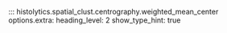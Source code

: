 ::: histolytics.spatial_clust.centrography.weighted_mean_center
    options.extra:
      heading_level: 2
      show_type_hint: true
